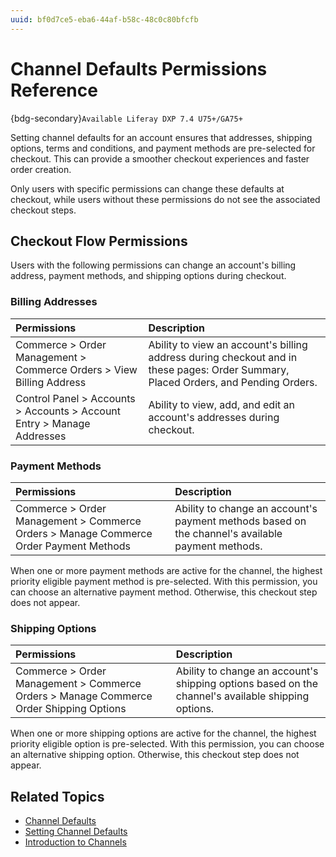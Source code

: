 ```yaml
---
uuid: bf0d7ce5-eba6-44af-b58c-48c0c80bfcfb
---
```

# Channel Defaults Permissions Reference

{bdg-secondary}`Available Liferay DXP 7.4 U75+/GA75+`

Setting channel defaults for an account ensures that addresses, shipping options, terms and conditions, and payment methods are pre-selected for checkout. This can provide a smoother checkout experiences and faster order creation.

Only users with specific permissions can change these defaults at checkout, while users without these permissions do not see the associated checkout steps.

## Checkout Flow Permissions

Users with the following permissions can change an account's billing address, payment methods, and shipping options during checkout.

### Billing Addresses

| Permissions                                                            | Description                                                                                                                        |
|:-----------------------------------------------------------------------|:-----------------------------------------------------------------------------------------------------------------------------------|
| Commerce > Order Management > Commerce Orders > View Billing Address   | Ability to view an account's billing address during checkout and in these pages: Order Summary, Placed Orders, and Pending Orders. |
| Control Panel > Accounts > Accounts > Account Entry > Manage Addresses | Ability to view, add, and edit an account's addresses during checkout.                                                             |

### Payment Methods

| Permissions                                                                           | Description                                                                                      |
| :------------------------------------------------------------------------------------ | :----------------------------------------------------------------------------------------------- |
| Commerce > Order Management > Commerce Orders > Manage Commerce Order Payment Methods | Ability to change an account's payment methods based on the channel's available payment methods. |

When one or more payment methods are active for the channel, the highest priority eligible payment method is pre-selected. With this permission, you can choose an alternative payment method. Otherwise, this checkout step does not appear.

### Shipping Options

| Permissions                                                                            | Description                                                                                        |
| :------------------------------------------------------------------------------------- | :------------------------------------------------------------------------------------------------- |
| Commerce > Order Management > Commerce Orders > Manage Commerce Order Shipping Options | Ability to change an account's shipping options based on the channel's available shipping options. |

When one or more shipping options are active for the channel, the highest priority eligible option is pre-selected. With this permission, you can choose an alternative shipping option. Otherwise, this checkout step does not appear.

## Related Topics

* [Channel Defaults](../channel-defaults.md)
* [Setting Channel Defaults](./setting-channel-defaults.md)
* [Introduction to Channels](https://learn.liferay.com/web/guest/w/commerce/store-management/channels/introduction-to-channels)